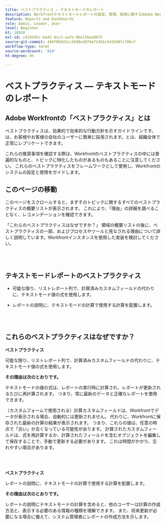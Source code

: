 ```yaml
---
title: ベストプラクティス — テキストモードのレポート
description: Workfrontテキストモードレポートの設定、管理、使用に関するAdobe Workfrontの専門家によるベストプラクティスの推奨事項を確認します。
feature: Reports and Dashboards
role: Admin, Leader, User
level: Beginner
kt: 10928
exl-id: c624545c-ba42-4cc3-aafe-8be15baadb75
source-git-commit: 444f059d3cc26d8e3074a7145bc5419407c786cf
workflow-type: tm+mt
source-wordcount: '414'
ht-degree: 0%

---
```


# ベストプラクティス — テキストモードのレポート

## Adobe Workfrontの「ベストプラクティス」とは

ベストプラクティスは、効果的で効率的な行動方針を示すガイドラインです。は、お客様やお客様の会社のユーザーに簡単に採用されます。とは、組織全体で正常にレプリケートできます。

これらの推奨事項を確認する際は、Workfrontのベストプラクティスの中には普遍的なものと、トピックに特化したものがあるものもあることに注意してください。 これらのベストプラクティスをフレームワークとして使用し、Workfrontのシステムの設定と使用をガイドします。

## このページの移動

このページをスクロールすると、まずそのトピックに関するすべてのベストプラクティスの概要リストが表示されます。 これにより、「理由」の詳細を調べることなく、レコメンデーションを確認できます。

「これらのベストプラクティスはなぜですか？」 領域の概要リストの後に、ベストプラクティスの一部、およびプロセスやツールと見なされる理由について詳しく説明しています。Workfrontインスタンスを使用した実装を検討してください。

</br>
</br>

## テキストモードレポートのベストプラクティス

* 可能な限り、リストレポート列で、計算済みカスタムフィールドの代わりに、テキストモード値の式を使用します。

* レポートの説明に、テキストモードの計算で使用する計算を配置します。

</br>
</br>

## これらのベストプラクティスはなぜですか？

**ベストプラクティス**

可能な限り、リストレポート列で、計算済みカスタムフィールドの代わりに、テキストモード値の式を使用します。



**その理由は次のとおりです。**

テキストモードの値の式は、レポートの実行時に計算され、レポートが更新されるたびに再計算されます。 つまり、常に最新のデータと正確なレポートを使用できます。



（カスタムフォームで使用される）計算カスタムフィールドは、Workfrontでデータが表示される場合、自動的には更新されません。 代わりに、Workfrontに保存された最新の計算の結果が表示されます。 つまり、これらの値は、任意の時点で「古い」か古くなっている可能性があります。 計算されたカスタムフィールドは、式を再計算するか、計算されたフィールドを含むオブジェクトを編集して保存することで、手動で更新する必要があります。 これは時間がかかり、忘れやすい場合があります。


</br>
</br>

**ベストプラクティス**

レポートの説明に、テキストモードの計算で使用する計算を配置します。



**その理由は次のとおりです。**

レポートの説明にテキストモードの計算を含めると、他のユーザーは計算の作成方法と、表示する必要のある情報の種類を理解できます。 また、将来更新が必要になる場合に備えて、システム管理者にレポートの作成方法を示します。
